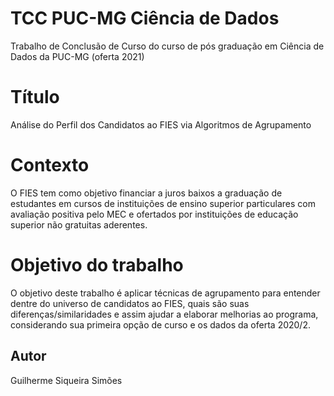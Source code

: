 # TCC PUC-MG Ciência de Dados
Trabalho de Conclusão de Curso do curso de pós graduação em Ciência de Dados da PUC-MG (oferta 2021)

# Título
Análise do Perfil dos Candidatos ao FIES via Algoritmos de Agrupamento

# Contexto
O FIES tem como objetivo financiar a juros baixos a graduação de estudantes em cursos de instituições de ensino superior particulares com avaliação positiva pelo MEC e ofertados por instituições de educação superior não gratuitas aderentes.

# Objetivo do trabalho
O objetivo deste trabalho é aplicar técnicas de agrupamento para entender dentre do universo de candidatos ao FIES, quais são suas diferenças/similaridades e assim ajudar a elaborar melhorias ao programa, considerando sua primeira opção de curso e os dados da oferta 2020/2.

## Autor
Guilherme Siqueira Simões

